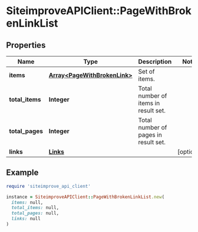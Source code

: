 # SiteimproveAPIClient::PageWithBrokenLinkList

## Properties

| Name | Type | Description | Notes |
| ---- | ---- | ----------- | ----- |
| **items** | [**Array&lt;PageWithBrokenLink&gt;**](PageWithBrokenLink.md) | Set of items. |  |
| **total_items** | **Integer** | Total number of items in result set. |  |
| **total_pages** | **Integer** | Total number of pages in result set. |  |
| **links** | [**Links**](Links.md) |  | [optional] |

## Example

```ruby
require 'siteimprove_api_client'

instance = SiteimproveAPIClient::PageWithBrokenLinkList.new(
  items: null,
  total_items: null,
  total_pages: null,
  links: null
)
```


